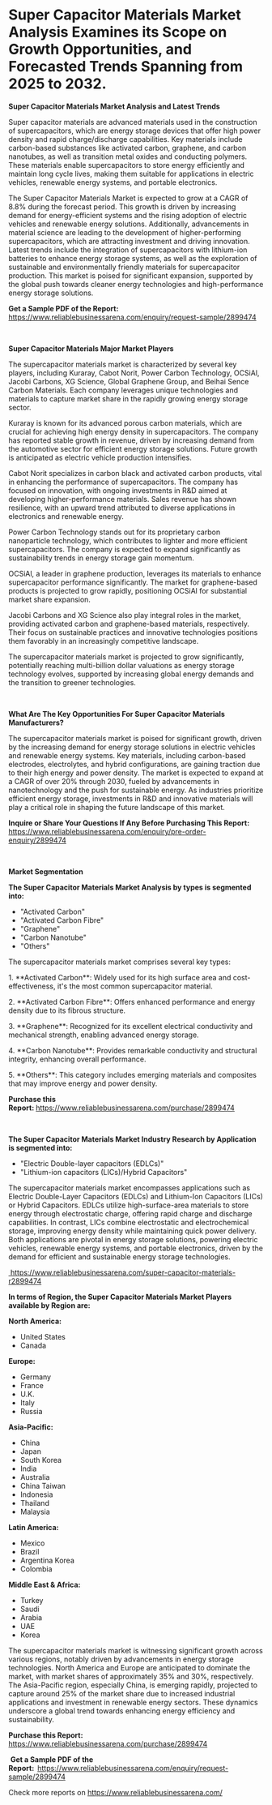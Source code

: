 <p><h1>Super Capacitor Materials Market Analysis Examines its Scope on Growth Opportunities, and Forecasted Trends Spanning from 2025 to 2032.</h1></p><p><strong>Super Capacitor Materials Market Analysis and Latest Trends</strong></p>
<p><p>Super capacitor materials are advanced materials used in the construction of supercapacitors, which are energy storage devices that offer high power density and rapid charge/discharge capabilities. Key materials include carbon-based substances like activated carbon, graphene, and carbon nanotubes, as well as transition metal oxides and conducting polymers. These materials enable supercapacitors to store energy efficiently and maintain long cycle lives, making them suitable for applications in electric vehicles, renewable energy systems, and portable electronics. </p><p>The Super Capacitor Materials Market is expected to grow at a CAGR of 8.8% during the forecast period. This growth is driven by increasing demand for energy-efficient systems and the rising adoption of electric vehicles and renewable energy solutions. Additionally, advancements in material science are leading to the development of higher-performing supercapacitors, which are attracting investment and driving innovation. Latest trends include the integration of supercapacitors with lithium-ion batteries to enhance energy storage systems, as well as the exploration of sustainable and environmentally friendly materials for supercapacitor production. This market is poised for significant expansion, supported by the global push towards cleaner energy technologies and high-performance energy storage solutions.</p></p>
<p><strong>Get a Sample PDF of the Report:&nbsp;</strong> <a href="https://www.reliablebusinessarena.com/enquiry/request-sample/2899474?utm_campaign=2482&utm_medium=2&utm_source=Github&utm_content=ia&utm_term=16032025&utm_id=super-capacitor-materials">https://www.reliablebusinessarena.com/enquiry/request-sample/2899474</a></p>
<p>&nbsp;</p>
<p><strong>Super Capacitor Materials Major Market Players</strong></p>
<p><p>The supercapacitor materials market is characterized by several key players, including Kuraray, Cabot Norit, Power Carbon Technology, OCSiAl, Jacobi Carbons, XG Science, Global Graphene Group, and Beihai Sence Carbon Materials. Each company leverages unique technologies and materials to capture market share in the rapidly growing energy storage sector.</p><p>Kuraray is known for its advanced porous carbon materials, which are crucial for achieving high energy density in supercapacitors. The company has reported stable growth in revenue, driven by increasing demand from the automotive sector for efficient energy storage solutions. Future growth is anticipated as electric vehicle production intensifies.</p><p>Cabot Norit specializes in carbon black and activated carbon products, vital in enhancing the performance of supercapacitors. The company has focused on innovation, with ongoing investments in R&D aimed at developing higher-performance materials. Sales revenue has shown resilience, with an upward trend attributed to diverse applications in electronics and renewable energy.</p><p>Power Carbon Technology stands out for its proprietary carbon nanoparticle technology, which contributes to lighter and more efficient supercapacitors. The company is expected to expand significantly as sustainability trends in energy storage gain momentum.</p><p>OCSiAl, a leader in graphene production, leverages its materials to enhance supercapacitor performance significantly. The market for graphene-based products is projected to grow rapidly, positioning OCSiAl for substantial market share expansion.</p><p>Jacobi Carbons and XG Science also play integral roles in the market, providing activated carbon and graphene-based materials, respectively. Their focus on sustainable practices and innovative technologies positions them favorably in an increasingly competitive landscape.</p><p>The supercapacitor materials market is projected to grow significantly, potentially reaching multi-billion dollar valuations as energy storage technology evolves, supported by increasing global energy demands and the transition to greener technologies.</p></p>
<p>&nbsp;</p>
<p><strong>What Are The Key Opportunities For Super Capacitor Materials Manufacturers?</strong></p>
<p><p>The supercapacitor materials market is poised for significant growth, driven by the increasing demand for energy storage solutions in electric vehicles and renewable energy systems. Key materials, including carbon-based electrodes, electrolytes, and hybrid configurations, are gaining traction due to their high energy and power density. The market is expected to expand at a CAGR of over 20% through 2030, fueled by advancements in nanotechnology and the push for sustainable energy. As industries prioritize efficient energy storage, investments in R&D and innovative materials will play a critical role in shaping the future landscape of this market.</p></p>
<p><strong>Inquire or Share Your Questions If Any Before Purchasing This Report:</strong> <a href="https://www.reliablebusinessarena.com/enquiry/pre-order-enquiry/2899474?utm_campaign=2482&utm_medium=2&utm_source=Github&utm_content=ia&utm_term=16032025&utm_id=super-capacitor-materials">https://www.reliablebusinessarena.com/enquiry/pre-order-enquiry/2899474</a></p>
<p>&nbsp;</p>
<p><strong>Market Segmentation</strong></p>
<p><strong>The Super Capacitor Materials Market Analysis by types is segmented into:</strong></p>
<p><ul><li>"Activated Carbon"</li><li>"Activated Carbon Fibre"</li><li>"Graphene"</li><li>"Carbon Nanotube"</li><li>"Others"</li></ul></p>
<p><p>The supercapacitor materials market comprises several key types: </p><p>1. **Activated Carbon**: Widely used for its high surface area and cost-effectiveness, it's the most common supercapacitor material.  </p><p>2. **Activated Carbon Fibre**: Offers enhanced performance and energy density due to its fibrous structure.  </p><p>3. **Graphene**: Recognized for its excellent electrical conductivity and mechanical strength, enabling advanced energy storage.  </p><p>4. **Carbon Nanotube**: Provides remarkable conductivity and structural integrity, enhancing overall performance.  </p><p>5. **Others**: This category includes emerging materials and composites that may improve energy and power density.</p></p>
<p><strong>Purchase this Report:&nbsp;</strong><a href="https://www.reliablebusinessarena.com/purchase/2899474?utm_campaign=2482&utm_medium=2&utm_source=Github&utm_content=ia&utm_term=16032025&utm_id=super-capacitor-materials">https://www.reliablebusinessarena.com/purchase/2899474</a></p>
<p>&nbsp;</p>
<p><strong>The Super Capacitor Materials Market Industry Research by Application is segmented into:</strong></p>
<p><ul><li>"Electric Double-layer capacitors (EDLCs)"</li><li>"Lithium-ion capacitors (LICs)/Hybrid Capacitors"</li></ul></p>
<p><p>The supercapacitor materials market encompasses applications such as Electric Double-Layer Capacitors (EDLCs) and Lithium-Ion Capacitors (LICs) or Hybrid Capacitors. EDLCs utilize high-surface-area materials to store energy through electrostatic charge, offering rapid charge and discharge capabilities. In contrast, LICs combine electrostatic and electrochemical storage, improving energy density while maintaining quick power delivery. Both applications are pivotal in energy storage solutions, powering electric vehicles, renewable energy systems, and portable electronics, driven by the demand for efficient and sustainable energy storage technologies.</p></p>
<p><a href="https://www.reliablebusinessarena.com/super-capacitor-materials-r2899474?utm_campaign=2482&utm_medium=2&utm_source=Github&utm_content=ia&utm_term=16032025&utm_id=super-capacitor-materials">&nbsp;https://www.reliablebusinessarena.com/super-capacitor-materials-r2899474</a></p>
<p><strong>In terms of Region, the Super Capacitor Materials Market Players available by Region are:</strong></p>
<p>
    <p> <strong> North America: </strong>
        <ul>
            <li>United States</li>
            <li>Canada</li>
        </ul>
        </p> 
    <p> <strong> Europe: </strong>
        <ul>
            <li>Germany</li>
            <li>France</li>
            <li>U.K.</li>
            <li>Italy</li>
            <li>Russia</li>
        </ul>
        </p> 
    <p> <strong> Asia-Pacific: </strong>
        <ul>
            <li>China</li>
            <li>Japan</li>
            <li>South Korea</li>
            <li>India</li>
            <li>Australia</li>
            <li>China Taiwan</li>
            <li>Indonesia</li>
            <li>Thailand</li>
            <li>Malaysia</li>
        </ul>
        </p> 
    <p> <strong> Latin America: </strong>
        <ul>
            <li>Mexico</li>
            <li>Brazil</li>
            <li>Argentina Korea</li>
            <li>Colombia</li>
        </ul>
        </p> 
    <p> <strong> Middle East & Africa: </strong>
        <ul>
            <li>Turkey</li>
            <li>Saudi</li>
            <li>Arabia</li>
            <li>UAE</li>
            <li>Korea</li>
        </ul>
    </p>
    </p>
<p><p>The supercapacitor materials market is witnessing significant growth across various regions, notably driven by advancements in energy storage technologies. North America and Europe are anticipated to dominate the market, with market shares of approximately 35% and 30%, respectively. The Asia-Pacific region, especially China, is emerging rapidly, projected to capture around 25% of the market share due to increased industrial applications and investment in renewable energy sectors. These dynamics underscore a global trend towards enhancing energy efficiency and sustainability.</p></p>
<p><strong>Purchase this Report: </strong><a href="https://www.reliablebusinessarena.com/purchase/2899474?utm_campaign=2482&utm_medium=2&utm_source=Github&utm_content=ia&utm_term=16032025&utm_id=super-capacitor-materials">https://www.reliablebusinessarena.com/purchase/2899474</a></p>
<p>&nbsp;<strong>Get a Sample PDF of the Report:&nbsp;&nbsp;</strong><a href="https://www.reliablebusinessarena.com/enquiry/request-sample/2899474?utm_campaign=2482&utm_medium=2&utm_source=Github&utm_content=ia&utm_term=16032025&utm_id=super-capacitor-materials">https://www.reliablebusinessarena.com/enquiry/request-sample/2899474</a></p>
<p><strong></strong></p>
<p>Check more reports on <a href="https://www.reliablebusinessarena.com/?utm_campaign=2482&utm_medium=2&utm_source=Github&utm_content=ia&utm_term=16032025&utm_id=super-capacitor-materials">https://www.reliablebusinessarena.com/</a></p>